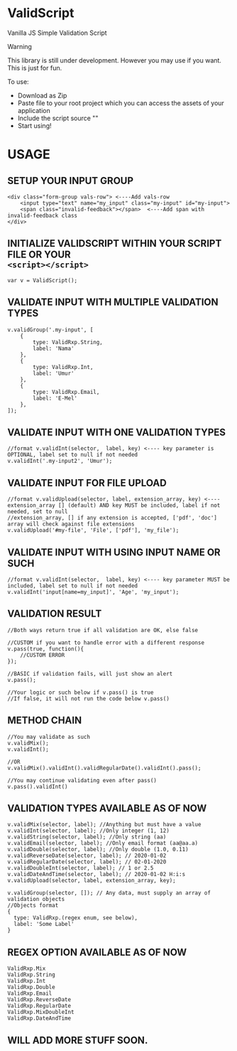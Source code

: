 # ValidScript
Vanilla JS Simple Validation Script <br>

> [!WARNING]
> This library is still under development. However you may use if you want. This is just for fun.


To use:
- Download as Zip
- Paste file to your root project which you can access the assets of your application
- Include the script source "<script src="..path"></script>"
- Start using!

# USAGE<br>
## SETUP YOUR INPUT GROUP
```
<div class="form-group vals-row"> <----Add vals-row
    <input type="text" name="my_input" class="my-input" id="my-input">
    <span class="invalid-feedback"></span>  <----Add span with invalid-feedback class
</div>
```

## INITIALIZE VALIDSCRIPT WITHIN YOUR SCRIPT FILE OR YOUR  <br> `<script></script>`

`var v = ValidScript();`

## VALIDATE INPUT WITH MULTIPLE VALIDATION TYPES

```
v.validGroup('.my-input', [ 
    {
        type: ValidRxp.String,
        label: 'Nama'
    },
    {
        type: ValidRxp.Int,
        label: 'Umur'
    },
    {
        type: ValidRxp.Email,
        label: 'E-Mel'
    },
]);
```
## VALIDATE INPUT WITH ONE VALIDATION TYPES

```
//format v.validInt(selector,  label, key) <---- key parameter is OPTIONAL, label set to null if not needed
v.validInt('.my-input2', 'Umur');
```
## VALIDATE INPUT FOR FILE UPLOAD
```
//format v.validUpload(selector, label, extension_array, key) <---- extension_array [] (default) AND key MUST be included, label if not needed, set to null
//extension_array, [] if any extension is accepted, ['pdf', 'doc'] array will check against file extensions
v.validUpload('#my-file', 'File', ['pdf'], 'my_file');
```

## VALIDATE INPUT WITH USING INPUT NAME OR SUCH

```
//format v.validInt(selector,  label, key) <---- key parameter MUST be included, label set to null if not needed
v.validInt('input[name=my_input]', 'Age', 'my_input');
```

## VALIDATION RESULT
```
//Both ways return true if all validation are OK, else false

//CUSTOM if you want to handle error with a different response
v.pass(true, function(){
    //CUSTOM ERROR
});

//BASIC if validation fails, will just show an alert
v.pass();

//Your logic or such below if v.pass() is true
//If false, it will not run the code below v.pass()
```

## METHOD CHAIN
```
//You may validate as such
v.validMix();
v.validInt();

//OR
v.validMix().validInt().validRegularDate().validInt().pass();

//You may continue validating even after pass()
v.pass().validInt() 
```

## VALIDATION TYPES AVAILABLE AS OF NOW
```
v.validMix(selector, label); //Anything but must have a value
v.validInt(selector, label); //Only integer (1, 12)
v.validString(selector, label); //Only string (aa)
v.validEmail(selector, label); //Only email format (aa@aa.a)
v.validDouble(selector, label); //Only double (1.0, 0.11)
v.validReverseDate(selector, label); // 2020-01-02
v.validRegularDate(selector, label); // 02-01-2020
v.validDoubleInt(selector, label); // 1 or 2.5
v.validDateAndTime(selector, label); // 2020-01-02 H:i:s
v.validUpload(selector, label, extension_array, key);

v.validGroup(selector, []); // Any data, must supply an array of validation objects
//Objects format
{
  type: ValidRxp.(regex enum, see below),
  label: 'Some Label'
}
```

## REGEX OPTION AVAILABLE AS OF NOW
```
ValidRxp.Mix
ValidRxp.String
ValidRxp.Int
ValidRxp.Double
ValidRxp.Email
ValidRxp.ReverseDate
ValidRxp.RegularDate
ValidRxp.MixDoubleInt
ValidRxp.DateAndTime
```

## WILL ADD MORE STUFF SOON.





